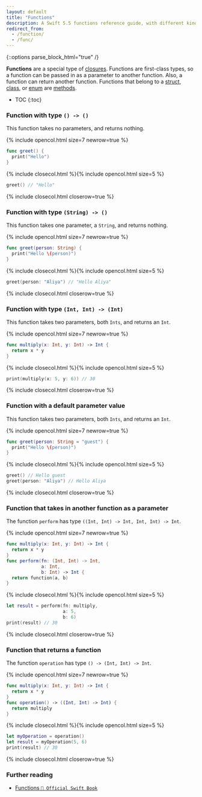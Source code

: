 ```yaml
---
layout: default
title: "Functions"
description: A Swift 5.5 functions reference guide, with different kinds of functions and usage examples.
redirect_from:
  - /function/
  - /func/
---
```

{::options parse_block_html="true" /}

**Functions** are a special type of [closures](/closures). Functions are first-class types, so a function can be passed in as a parameter to another function. Also, a function can return another function. Functions that belong to a [struct](/structs-and-classes), [class](/structs-and-classes), or [enum](/enums) are [methods](/methods).

* TOC
{:toc}

### Function with type `() -> ()`

This function takes no parameters, and returns nothing.

{% include opencol.html size=7 newrow=true %}

```swift
func greet() {
  print("Hello")
}
```

{% include closecol.html %}{% include opencol.html size=5 %}

```swift
greet() // "Hello"
```

{% include closecol.html closerow=true %}

### Function with type `(String) -> ()`

This function takes one parameter, a `String`, and returns nothing.

{% include opencol.html size=7 newrow=true %}

```swift
func greet(person: String) {
  print("Hello \(person)")
}
```

{% include closecol.html %}{% include opencol.html size=5 %}

```swift
greet(person: "Aliya") // "Hello Aliya"
```

{% include closecol.html closerow=true %}

### Function with type `(Int, Int) -> (Int)`

This function takes two parameters, both `Ints`, and returns an `Int`.

{% include opencol.html size=7 newrow=true %}

```swift
func multiply(x: Int, y: Int) -> Int {
  return x * y
}
```

{% include closecol.html %}{% include opencol.html size=5 %}

```swift
print(multiply(x: 5, y: 6)) // 30
```

{% include closecol.html closerow=true %}

### Function with a default parameter value

This function takes two parameters, both `Ints`, and returns an `Int`.

{% include opencol.html size=7 newrow=true %}

```swift
func greet(person: String = "guest") {
  print("Hello \(person)")
}
```

{% include closecol.html %}{% include opencol.html size=5 %}

```swift
greet() // Hello guest
greet(person: "Aliya") // Hello Aliya
```

{% include closecol.html closerow=true %}

### Function that takes in another function as a parameter

The function `perform` has type `((Int, Int) -> Int, Int, Int) -> Int`.

{% include opencol.html size=7 newrow=true %}

```swift
func multiply(x: Int, y: Int) -> Int {
  return x * y
}
func perform(fn: (Int, Int) -> Int, 
             a: Int, 
             b: Int) -> Int {
  return function(a, b)
}
```

{% include closecol.html %}{% include opencol.html size=5 %}

```swift
let result = perform(fn: multiply, 
                     a: 5, 
                     b: 6)
print(result) // 30
```

{% include closecol.html closerow=true %}

### Function that returns a function

The function `operation` has type `() -> (Int, Int) -> Int`.

{% include opencol.html size=7 newrow=true %}

```swift
func multiply(x: Int, y: Int) -> Int {
  return x * y
}
func operation() -> ((Int, Int) -> Int) {
  return multiply
}
```

{% include closecol.html %}{% include opencol.html size=5 %}

```swift
let myOperation = operation()
let result = myOperation(5, 6)
print(result) // 30
```

{% include closecol.html closerow=true %}

### Further reading

* [Functions `📖 Official Swift Book`](https://docs.swift.org/swift-book/LanguageGuide/Functions.html)
